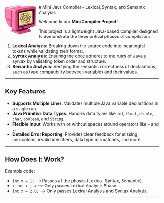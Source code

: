 
<img src="./icon.png" alt="Compiler Logo" width="100" height="100" align="left" style="margin-right: 10px;" />  
# Mini Java Compiler - Lexical, Syntax, and Semantic Analysis  

Welcome to our **Mini Compiler Project**!  

This project is a lightweight Java-based compiler designed to demonstrate the three critical phases of compilation:  

1. **Lexical Analysis**: Breaking down the source code into meaningful tokens while validating their format.  
2. **Syntax Analysis**: Ensuring the code adheres to the rules of Java's syntax by validating token order and structure.  
3. **Semantic Analysis**: Verifying the semantic correctness of declarations, such as type compatibility between variables and their values.  

---

## Key Features  
- **Supports Multiple Lines**: Validates multiple Java variable declarations in a single run.  
- **Java Primitive Data Types**: Handles data types like `int`, `float`, `double`, `char`, `boolean`, and `String`.  
- **Flexible Input**: Works with or without spaces around operators like `=` and `;`.  
- **Detailed Error Reporting**: Provides clear feedback for missing semicolons, invalid identifiers, data type mismatches, and more.  

---

## How Does It Work?  
Example code:  
- `int x = 1;`  --> Passes all the phases (Lexical, Syntax, Semantic).  
- `x int 1 ; =` --> Only passes Lexical Analysis Phase.  
- `int x = 2.0;` --> Only passes Lexical Analysis and Syntax Analysis.  

---
